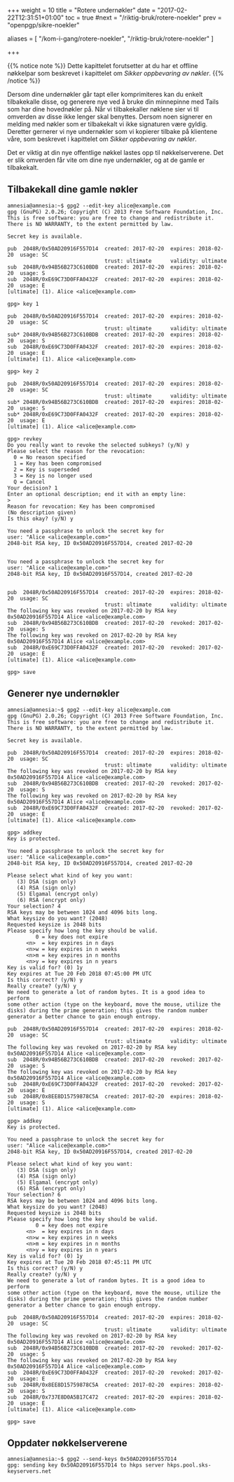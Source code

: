 +++
weight = 10
title = "Rotere undernøkler"
date = "2017-02-22T12:31:51+01:00"
toc = true
#next = "/riktig-bruk/rotere-noekler"
prev = "openpgp/sikre-noekler"

aliases = [
    "/kom-i-gang/rotere-noekler",
    "/riktig-bruk/rotere-noekler"
]

+++

{{% notice note %}}
Dette kapittelet forutsetter at du har et offline nøkkelpar som beskrevet i kapittelet om *Sikker oppbevaring av nøkler*.
{{% /notice %}}

Dersom dine undernøkler går tapt eller komprimiteres kan du enkelt tilbakekalle
disse, og generere nye ved å bruke din minnepinne med Tails som har dine hovednøkler på.
Når vi tilbakekaller nøklene sier vi til omverden av disse ikke lenger skal benyttes.
Dersom noen signerer en melding med nøkler som er tilbakekalt vi ikke signaturen
være gyldig.  Deretter gernerer vi nye undernøkler som vi kopierer tilbake på
klientene våre, som beskrevet i kapittelet om *Sikker oppbevaring av nøkler*.

Det er viktig at din nye offentlige nøkkel lastes opp til nøkkelserverene. Det
er slik omverden får vite om dine nye undernøkler, og at de gamle er tilbakekalt.

Tilbakekall dine gamle nøkler
-----------------------------

    amnesia@amnesia:~$ gpg2 --edit-key alice@example.com
    gpg (GnuPG) 2.0.26; Copyright (C) 2013 Free Software Foundation, Inc.
    This is free software: you are free to change and redistribute it.
    There is NO WARRANTY, to the extent permitted by law.

    Secret key is available.

    pub  2048R/0x50AD20916F557D14  created: 2017-02-20  expires: 2018-02-20  usage: SC
                                   trust: ultimate      validity: ultimate
    sub  2048R/0x94B56B273C610BDB  created: 2017-02-20  expires: 2018-02-20  usage: S
    sub  2048R/0xE69C73D0FFA0432F  created: 2017-02-20  expires: 2018-02-20  usage: E
    [ultimate] (1). Alice <alice@example.com>

    gpg> key 1

    pub  2048R/0x50AD20916F557D14  created: 2017-02-20  expires: 2018-02-20  usage: SC
                                   trust: ultimate      validity: ultimate
    sub* 2048R/0x94B56B273C610BDB  created: 2017-02-20  expires: 2018-02-20  usage: S
    sub  2048R/0xE69C73D0FFA0432F  created: 2017-02-20  expires: 2018-02-20  usage: E
    [ultimate] (1). Alice <alice@example.com>

    gpg> key 2

    pub  2048R/0x50AD20916F557D14  created: 2017-02-20  expires: 2018-02-20  usage: SC
                                   trust: ultimate      validity: ultimate
    sub* 2048R/0x94B56B273C610BDB  created: 2017-02-20  expires: 2018-02-20  usage: S
    sub* 2048R/0xE69C73D0FFA0432F  created: 2017-02-20  expires: 2018-02-20  usage: E
    [ultimate] (1). Alice <alice@example.com>

    gpg> revkey
    Do you really want to revoke the selected subkeys? (y/N) y
    Please select the reason for the revocation:
      0 = No reason specified
      1 = Key has been compromised
      2 = Key is superseded
      3 = Key is no longer used
      Q = Cancel
    Your decision? 1
    Enter an optional description; end it with an empty line:
    >
    Reason for revocation: Key has been compromised
    (No description given)
    Is this okay? (y/N) y

    You need a passphrase to unlock the secret key for
    user: "Alice <alice@example.com>"
    2048-bit RSA key, ID 0x50AD20916F557D14, created 2017-02-20


    You need a passphrase to unlock the secret key for
    user: "Alice <alice@example.com>"
    2048-bit RSA key, ID 0x50AD20916F557D14, created 2017-02-20


    pub  2048R/0x50AD20916F557D14  created: 2017-02-20  expires: 2018-02-20  usage: SC
                                   trust: ultimate      validity: ultimate
    The following key was revoked on 2017-02-20 by RSA key 0x50AD20916F557D14 Alice <alice@example.com>
    sub  2048R/0x94B56B273C610BDB  created: 2017-02-20  revoked: 2017-02-20  usage: S
    The following key was revoked on 2017-02-20 by RSA key 0x50AD20916F557D14 Alice <alice@example.com>
    sub  2048R/0xE69C73D0FFA0432F  created: 2017-02-20  revoked: 2017-02-20  usage: E
    [ultimate] (1). Alice <alice@example.com>

    gpg> save

Generer nye undernøkler
-----------------------

    amnesia@amnesia:~$ gpg2 --edit-key alice@example.com
    gpg (GnuPG) 2.0.26; Copyright (C) 2013 Free Software Foundation, Inc.
    This is free software: you are free to change and redistribute it.
    There is NO WARRANTY, to the extent permitted by law.

    Secret key is available.

    pub  2048R/0x50AD20916F557D14  created: 2017-02-20  expires: 2018-02-20  usage: SC
                                   trust: ultimate      validity: ultimate
    The following key was revoked on 2017-02-20 by RSA key 0x50AD20916F557D14 Alice <alice@example.com>
    sub  2048R/0x94B56B273C610BDB  created: 2017-02-20  revoked: 2017-02-20  usage: S
    The following key was revoked on 2017-02-20 by RSA key 0x50AD20916F557D14 Alice <alice@example.com>
    sub  2048R/0xE69C73D0FFA0432F  created: 2017-02-20  revoked: 2017-02-20  usage: E
    [ultimate] (1). Alice <alice@example.com>

    gpg> addkey
    Key is protected.

    You need a passphrase to unlock the secret key for
    user: "Alice <alice@example.com>"
    2048-bit RSA key, ID 0x50AD20916F557D14, created 2017-02-20

    Please select what kind of key you want:
       (3) DSA (sign only)
       (4) RSA (sign only)
       (5) Elgamal (encrypt only)
       (6) RSA (encrypt only)
    Your selection? 4
    RSA keys may be between 1024 and 4096 bits long.
    What keysize do you want? (2048)
    Requested keysize is 2048 bits
    Please specify how long the key should be valid.
             0 = key does not expire
          <n>  = key expires in n days
          <n>w = key expires in n weeks
          <n>m = key expires in n months
          <n>y = key expires in n years
    Key is valid for? (0) 1y
    Key expires at Tue 20 Feb 2018 07:45:00 PM UTC
    Is this correct? (y/N) y
    Really create? (y/N) y
    We need to generate a lot of random bytes. It is a good idea to perform
    some other action (type on the keyboard, move the mouse, utilize the
    disks) during the prime generation; this gives the random number
    generator a better chance to gain enough entropy.

    pub  2048R/0x50AD20916F557D14  created: 2017-02-20  expires: 2018-02-20  usage: SC
                                   trust: ultimate      validity: ultimate
    The following key was revoked on 2017-02-20 by RSA key 0x50AD20916F557D14 Alice <alice@example.com>
    sub  2048R/0x94B56B273C610BDB  created: 2017-02-20  revoked: 2017-02-20  usage: S
    The following key was revoked on 2017-02-20 by RSA key 0x50AD20916F557D14 Alice <alice@example.com>
    sub  2048R/0xE69C73D0FFA0432F  created: 2017-02-20  revoked: 2017-02-20  usage: E
    sub  2048R/0x8EE8D15759878C5A  created: 2017-02-20  expires: 2018-02-20  usage: S
    [ultimate] (1). Alice <alice@example.com>

    gpg> addkey
    Key is protected.

    You need a passphrase to unlock the secret key for
    user: "Alice <alice@example.com>"
    2048-bit RSA key, ID 0x50AD20916F557D14, created 2017-02-20

    Please select what kind of key you want:
       (3) DSA (sign only)
       (4) RSA (sign only)
       (5) Elgamal (encrypt only)
       (6) RSA (encrypt only)
    Your selection? 6
    RSA keys may be between 1024 and 4096 bits long.
    What keysize do you want? (2048)
    Requested keysize is 2048 bits
    Please specify how long the key should be valid.
             0 = key does not expire
          <n>  = key expires in n days
          <n>w = key expires in n weeks
          <n>m = key expires in n months
          <n>y = key expires in n years
    Key is valid for? (0) 1y
    Key expires at Tue 20 Feb 2018 07:45:11 PM UTC
    Is this correct? (y/N) y
    Really create? (y/N) y
    We need to generate a lot of random bytes. It is a good idea to perform
    some other action (type on the keyboard, move the mouse, utilize the
    disks) during the prime generation; this gives the random number
    generator a better chance to gain enough entropy.

    pub  2048R/0x50AD20916F557D14  created: 2017-02-20  expires: 2018-02-20  usage: SC
                                   trust: ultimate      validity: ultimate
    The following key was revoked on 2017-02-20 by RSA key 0x50AD20916F557D14 Alice <alice@example.com>
    sub  2048R/0x94B56B273C610BDB  created: 2017-02-20  revoked: 2017-02-20  usage: S
    The following key was revoked on 2017-02-20 by RSA key 0x50AD20916F557D14 Alice <alice@example.com>
    sub  2048R/0xE69C73D0FFA0432F  created: 2017-02-20  revoked: 2017-02-20  usage: E
    sub  2048R/0x8EE8D15759878C5A  created: 2017-02-20  expires: 2018-02-20  usage: S
    sub  2048R/0x737E8D0A5B17C472  created: 2017-02-20  expires: 2018-02-20  usage: E
    [ultimate] (1). Alice <alice@example.com>

    gpg> save

Oppdater nøkkelserverene
-------------------------

    amnesia@amnesia:~$ gpg2 --send-keys 0x50AD20916F557D14
    gpg: sending key 0x50AD20916F557D14 to hkps server hkps.pool.sks-keyservers.net
